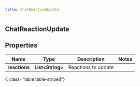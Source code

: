 ```yaml
---
title: ChatReactionUpdate
---
```

## ChatReactionUpdate


## Properties

| Name | Type | Description | Notes |
| ------------ | ------------- | ------------- | ------------- |
| **reactions** | <!----><!---->**List&lt;String&gt;**<!----> | Reactions to update |  |
{: class="table table-striped"}



